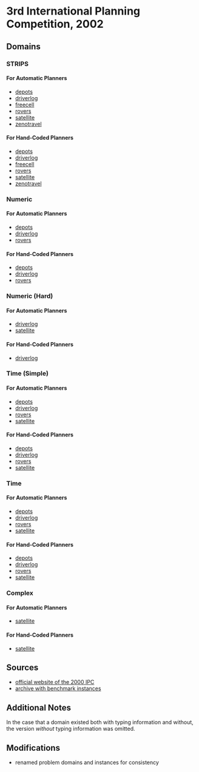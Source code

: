 # 3rd International Planning Competition, 2002

## Domains

### STRIPS

#### For Automatic Planners

* [depots](depots-strips-automatic)
* [driverlog](driverlog-strips-automatic)
* [freecell](freecell-strips-automatic)
* [rovers](rovers-strips-automatic)
* [satellite](satellite-strips-automatic)
* [zenotravel](zenotravel-strips-automatic)

#### For Hand-Coded Planners

* [depots](depots-strips-hand-coded)
* [driverlog](driverlog-strips-hand-coded)
* [freecell](freecell-strips-hand-coded)
* [rovers](rovers-strips-hand-coded)
* [satellite](satellite-strips-hand-coded)
* [zenotravel](zenotravel-strips-hand-coded)

### Numeric

#### For Automatic Planners

* [depots](depots-numeric-automatic)
* [driverlog](driverlog-numeric-automatic)
* [rovers](rovers-numeric-automatic)

#### For Hand-Coded Planners

* [depots](depots-numeric-hand-coded)
* [driverlog](driverlog-numeric-hand-coded)
* [rovers](rovers-numeric-hand-coded)

### Numeric (Hard)

#### For Automatic Planners

* [driverlog](driverlog-numeric-hard-automatic)
* [satellite](satellite-numeric-hard-automatic)

#### For Hand-Coded Planners

* [driverlog](driverlog-numeric-hard-hand-coded)

### Time (Simple)

#### For Automatic Planners

* [depots](depots-time-simple-automatic)
* [driverlog](driverlog-time-simple-automatic)
* [rovers](rovers-time-simple-automatic)
* [satellite](satellite-time-simple-automatic)

#### For Hand-Coded Planners

* [depots](depots-time-simple-hand-coded)
* [driverlog](driverlog-time-simple-hand-coded)
* [rovers](rovers-time-simple-hand-coded)
* [satellite](satellite-time-simple-hand-coded)

### Time

#### For Automatic Planners

* [depots](depots-time-automatic)
* [driverlog](driverlog-time-automatic)
* [rovers](rovers-time-automatic)
* [satellite](satellite-time-automatic)

#### For Hand-Coded Planners

* [depots](depots-time-hand-coded)
* [driverlog](driverlog-time-hand-coded)
* [rovers](rovers-time-hand-coded)
* [satellite](satellite-time-hand-coded)

### Complex

#### For Automatic Planners

* [satellite](satellite-complex-automatic)

#### For Hand-Coded Planners

* [satellite](satellite-complex-hand-coded)

## Sources

* [official website of the 2000 IPC][1]
* [archive with benchmark instances][2]

## Additional Notes

In the case that a domain existed both with typing information and without, the version *without* typing information was omitted.

## Modifications

* renamed problem domains and instances for consistency




[1]:http://ipc02.icaps-conference.org/
[2]:http://ipc02.icaps-conference.org/CompoDomains/IPC3.tgz
